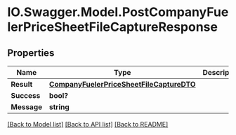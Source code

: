 # IO.Swagger.Model.PostCompanyFuelerPriceSheetFileCaptureResponse
## Properties

Name | Type | Description | Notes
------------ | ------------- | ------------- | -------------
**Result** | [**CompanyFuelerPriceSheetFileCaptureDTO**](CompanyFuelerPriceSheetFileCaptureDTO.md) |  | [optional] 
**Success** | **bool?** |  | [optional] 
**Message** | **string** |  | [optional] 

[[Back to Model list]](../README.md#documentation-for-models) [[Back to API list]](../README.md#documentation-for-api-endpoints) [[Back to README]](../README.md)

